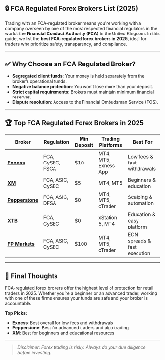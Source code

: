 ## 🔒 FCA Regulated Forex Brokers List (2025)

Trading with an FCA-regulated broker means you're working with a company overseen by one of the most respected financial regulators in the world: the **Financial Conduct Authority (FCA)** in the United Kingdom. In this guide, we list the **best FCA-regulated forex brokers in 2025**, ideal for traders who prioritize safety, transparency, and compliance.

---

## ✅ Why Choose an FCA Regulated Broker?

* **Segregated client funds**: Your money is held separately from the broker’s operational funds.
* **Negative balance protection**: You won’t lose more than your deposit.
* **Strict capital requirements**: Brokers must maintain minimum financial reserves.
* **Dispute resolution**: Access to the Financial Ombudsman Service (FOS).

---

## 🏆 Top FCA Regulated Forex Brokers in 2025

| Broker                                                                                                     | Regulation       | Min Deposit | Trading Platforms    | Best For                     |
| ---------------------------------------------------------------------------------------------------------- | ---------------- | ----------- | -------------------- | ---------------------------- |
| [**Exness**](https://one.exnesstrack.org/a/english23)                                                      | FCA, CySEC, FSCA | \$10        | MT4, MT5, Exness App | Low fees & fast withdrawals  |
| [**XM**](https://clicks.pipaffiliates.com/c?c=589901&l=en&p=0)                                             | FCA, ASIC, CySEC | \$5         | MT4, MT5             | Beginners & education        |
| [**Pepperstone**](https://trk.pepperstonepartners.com/aff_c?offer_id=367&aff_id=33954)                     | FCA, ASIC, DFSA  | \$0         | MT4, MT5, cTrader    | Scalping & automation        |
| [**XTB**](https://link-pso.xtb.com/pso/zrUCY)                                                              | FCA, CySEC       | \$0         | xStation 5, MT4      | Education & easy platform    |
| [**FP Markets**](https://www.fpmarkets.com/?redir=stv&fpm-affiliate-utm-source=IB&fpm-affiliate-agt=56244) | FCA, ASIC, CySEC | \$100       | MT4, MT5, cTrader    | ECN spreads & fast execution |

---

## 📝 Final Thoughts

FCA-regulated forex brokers offer the highest level of protection for retail traders in 2025. Whether you’re a beginner or an advanced trader, working with one of these firms ensures your funds are safe and your broker is accountable.

**Top Picks:**

* **Exness**: Best overall for low fees and withdrawals
* **Pepperstone**: Best for advanced traders and algo trading
* **XM**: Best for beginners and educational resources

---

> *Disclaimer: Forex trading is risky. Always do your due diligence before investing.*
